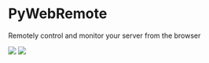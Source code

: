 # PyWebRemote
Remotely control and monitor your server from the browser

![](https://github.com/awesomelewis2007/PyWebRemote/blob/main/Documentation/login.png)
![](https://github.com/awesomelewis2007/PyWebRemote/blob/main/Documentation/admin.png)
